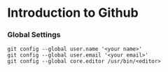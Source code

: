 # Introduction to Github

### Global Settings

    git config --global user.name '<your name>' 
    git config --global user.email '<your email>'
    git config --global core.editor /usr/bin/<editor>
    
